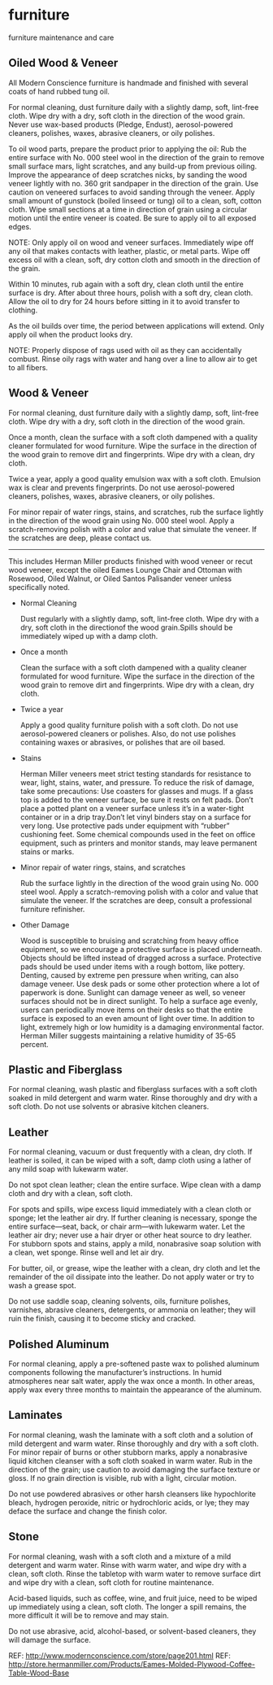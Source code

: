 furniture
=========

furniture maintenance and care


## Oiled Wood & Veneer

  All Modern Conscience furniture is handmade and finished with several coats of hand rubbed tung oil.

  For normal cleaning, dust furniture daily with a slightly damp, soft, lint-free cloth. Wipe dry with a dry, soft cloth in the direction of the wood grain. Never use wax-based products (Pledge, Endust), aerosol-powered cleaners, polishes, waxes, abrasive cleaners, or oily polishes.

  To oil wood parts, prepare the product prior to applying the oil: Rub the entire surface with No. 000 steel wool in the direction of the grain to remove small surface mars, light scratches, and any build-up from previous oiling. Improve the appearance of deep scratches nicks, by sanding the wood veneer lightly with no. 360 grit sandpaper in the direction of the grain. Use caution on veneered surfaces to avoid sanding through the veneer. Apply small amount of gunstock (boiled linseed or tung) oil to a clean, soft, cotton cloth. Wipe small sections at a time in direction of grain using a circular motion until the entire veneer is coated. Be sure to apply oil to all exposed edges.

  NOTE: Only apply oil on wood and veneer surfaces. Immediately wipe off any oil that makes contacts with leather, plastic, or metal parts. Wipe off excess oil with a clean, soft, dry cotton cloth and smooth in the direction of the grain.

  Within 10 minutes, rub again with a soft dry, clean cloth until the entire surface is dry. After about three hours, polish with a soft dry, clean cloth. Allow the oil to dry for 24 hours before sitting in it to avoid transfer to clothing.

  As the oil builds over time, the period between applications will extend. Only apply oil when the product looks dry.

  NOTE: Properly dispose of rags used with oil as they can accidentally combust. Rinse oily rags with water and hang over a line to allow air to get to all fibers. 


## Wood & Veneer

  For normal cleaning, dust furniture daily with a slightly damp, soft, lint-free cloth. Wipe dry with a dry, soft cloth in the direction of the wood grain.

  Once a month, clean the surface with a soft cloth dampened with a quality cleaner formulated for wood furniture. Wipe the surface in the direction of the wood grain to remove dirt and fingerprints. Wipe dry with a clean, dry cloth.

  Twice a year, apply a good quality emulsion wax with a soft cloth. Emulsion wax is clear and prevents fingerprints. Do not use aerosol-powered cleaners, polishes, waxes, abrasive cleaners, or oily polishes.

  For minor repair of water rings, stains, and scratches, rub the surface lightly in the direction of the wood grain using No. 000 steel wool. Apply a scratch-removing polish with a color and value that simulate the veneer. If the scratches are deep, please contact us. 
  
---

This includes Herman Miller products finished with wood veneer or recut wood veneer, except the oiled Eames Lounge Chair and Ottoman with Rosewood, Oiled Walnut, or Oiled Santos Palisander veneer unless specifically noted.

* Normal Cleaning 

  Dust regularly with a slightly damp, soft, lint-free cloth. Wipe dry with a dry, soft cloth in the directionof the wood grain.Spills should be immediately wiped up with a damp cloth.

* Once a month

  Clean the surface with a soft cloth dampened with a quality cleaner formulated for wood furniture. Wipe the surface in the direction of the wood grain to remove dirt and fingerprints. Wipe dry with a clean, dry cloth.

* Twice a year

  Apply a good quality furniture polish with a soft cloth. Do not use aerosol-powered cleaners or polishes. Also, do not use polishes containing waxes or abrasives, or polishes that are oil based.
  
* Stains

  Herman Miller veneers meet strict testing standards for resistance to wear, light, stains, water, and pressure. To reduce the risk of damage, take some precautions: Use coasters for glasses and mugs. If a glass top is added to the veneer surface, be sure it rests on felt pads. Don’t place a potted plant on a veneer surface unless it’s in a water-tight container or in a drip tray.Don’t let vinyl binders stay on a surface for very long. Use protective pads under equipment with “rubber” cushioning feet. Some chemical compounds used in the feet on office equipment, such as printers and monitor stands, may leave permanent stains or marks.

* Minor repair of water rings, stains, and scratches

  Rub the surface lightly in the direction of the wood grain using No. 000 steel wool. Apply a scratch-removing polish with a color and value that simulate the veneer. If the scratches are deep, consult a professional furniture refinisher.

* Other Damage

  Wood is susceptible to bruising and scratching from heavy office equipment, so we encourage a protective surface is placed underneath. Objects should be lifted instead of dragged across a surface. Protective pads should be used under items with a rough bottom, like pottery. Denting, caused by extreme pen pressure when writing, can also damage veneer. Use desk pads or some other protection where a lot of paperwork is done. Sunlight can damage veneer as well, so veneer surfaces should not be in direct sunlight. To help a surface age evenly, users can periodically move items on their desks so that the entire surface is exposed to an even amount of light over time. In addition to light, extremely high or low humidity is a damaging environmental factor. Herman Miller suggests maintaining a relative humidity of 35-65 percent.




## Plastic and Fiberglass

  For normal cleaning, wash plastic and fiberglass surfaces with a soft cloth soaked in mild detergent and warm water. Rinse thoroughly and dry with a soft cloth. Do not use solvents or abrasive kitchen cleaners. 


## Leather

  For normal cleaning, vacuum or dust frequently with a clean, dry cloth. If leather is soiled, it can be wiped with a soft, damp cloth using a lather of any mild soap with lukewarm water.

  Do not spot clean leather; clean the entire surface. Wipe clean with a damp cloth and dry with a clean, soft cloth.

  For spots and spills, wipe excess liquid immediately with a clean cloth or sponge; let the leather air dry. If further cleaning is necessary, sponge the entire surface—seat, back, or chair arm—with lukewarm water. Let the leather air dry; never use a hair dryer or other heat source to dry leather. For stubborn spots and stains, apply a mild, nonabrasive soap solution with a clean, wet sponge. Rinse well and let air dry.

  For butter, oil, or grease, wipe the leather with a clean, dry cloth and let the remainder of the oil dissipate into the leather. Do not apply water or try to wash a grease spot.

  Do not use saddle soap, cleaning solvents, oils, furniture polishes, varnishes, abrasive cleaners, detergents, or ammonia on leather; they will ruin the finish, causing it to become sticky and cracked. 


## Polished Aluminum

  For normal cleaning, apply a pre-softened paste wax to polished aluminum components following the manufacturer’s instructions. In humid atmospheres near salt water, apply the wax once a month. In other areas, apply wax every three months to maintain the appearance of the aluminum. 


## Laminates

  For normal cleaning, wash the laminate with a soft cloth and a solution of mild detergent and warm water. Rinse thoroughly and dry with a soft cloth. For minor repair of burns or other stubborn marks, apply a nonabrasive liquid kitchen cleanser with a soft cloth soaked in warm water. Rub in the direction of the grain; use caution to avoid damaging the surface texture or gloss. If no grain direction is visible, rub with a light, circular motion.

  Do not use powdered abrasives or other harsh cleansers like hypochlorite bleach, hydrogen peroxide, nitric or hydrochloric acids, or lye; they may deface the surface and change the finish color. 


## Stone

  For normal cleaning, wash with a soft cloth and a mixture of a mild detergent and warm water. Rinse with warm water, and wipe dry with a clean, soft cloth. Rinse the tabletop with warm water to remove surface dirt and wipe dry with a clean, soft cloth for routine maintenance.

  Acid-based liquids, such as coffee, wine, and fruit juice, need to be wiped up immediately using a clean, soft cloth. The longer a spill remains, the more difficult it will be to remove and may stain.

  Do not use abrasive, acid, alcohol-based, or solvent-based cleaners, they will damage the surface.
  
  
REF: http://www.modernconscience.com/store/page201.html
REF: http://store.hermanmiller.com/Products/Eames-Molded-Plywood-Coffee-Table-Wood-Base
